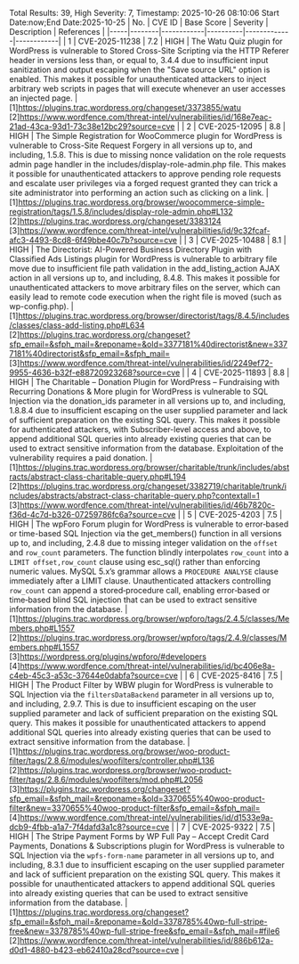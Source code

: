 Total Results: 39, High Severity: 7, Timestamp: 2025-10-26 08:10:06
Start Date:now;End Date:2025-10-25
| No. | CVE ID | Base Score | Severity | Description | References |
|-----|--------|------------|----------|-------------|------------|
| 1 | CVE-2025-11238 | 7.2  | HIGH | The Watu Quiz plugin for WordPress is vulnerable to Stored Cross-Site Scripting via the HTTP Referer header in versions less than, or equal to, 3.4.4 due to insufficient input sanitization and output escaping when the "Save source URL" option is enabled. This makes it possible for unauthenticated attackers to inject arbitrary web scripts in pages that will execute whenever an user accesses an injected page. | [1]https://plugins.trac.wordpress.org/changeset/3373855/watu<br>[2]https://www.wordfence.com/threat-intel/vulnerabilities/id/168e7eac-21ad-43ca-93d1-73c38e12bc29?source=cve |
| 2 | CVE-2025-12095 | 8.8  | HIGH | The Simple Registration for WooCommerce plugin for WordPress is vulnerable to Cross-Site Request Forgery in all versions up to, and including, 1.5.8. This is due to missing nonce validation on the role requests admin page handler in the includes/display-role-admin.php file. This makes it possible for unauthenticated attackers to approve pending role requests and escalate user privileges via a forged request granted they can trick a site administrator into performing an action such as clicking on a link. | [1]https://plugins.trac.wordpress.org/browser/woocommerce-simple-registration/tags/1.5.8/includes/display-role-admin.php#L132<br>[2]https://plugins.trac.wordpress.org/changeset/3383124<br>[3]https://www.wordfence.com/threat-intel/vulnerabilities/id/9c32fcaf-afc3-4493-8cd8-6f49bbe40c7b?source=cve |
| 3 | CVE-2025-10488 | 8.1  | HIGH | The Directorist: AI-Powered Business Directory Plugin with Classified Ads Listings plugin for WordPress is vulnerable to arbitrary file move due to insufficient file path validation in the add_listing_action AJAX action in all versions up to, and including, 8.4.8. This makes it possible for unauthenticated attackers to move arbitrary files on the server, which can easily lead to remote code execution when the right file is moved (such as wp-config.php). | [1]https://plugins.trac.wordpress.org/browser/directorist/tags/8.4.5/includes/classes/class-add-listing.php#L634<br>[2]https://plugins.trac.wordpress.org/changeset?sfp_email=&sfph_mail=&reponame=&old=3377181%40directorist&new=3377181%40directorist&sfp_email=&sfph_mail=<br>[3]https://www.wordfence.com/threat-intel/vulnerabilities/id/2249ef72-9955-4636-b32f-e88720923268?source=cve |
| 4 | CVE-2025-11893 | 8.8  | HIGH | The Charitable – Donation Plugin for WordPress – Fundraising with Recurring Donations & More plugin for WordPress is vulnerable to SQL Injection via the donation_ids parameter in all versions up to, and including, 1.8.8.4 due to insufficient escaping on the user supplied parameter and lack of sufficient preparation on the existing SQL query.  This makes it possible for authenticated attackers, with Subscriber-level access and above, to append additional SQL queries into already existing queries that can be used to extract sensitive information from the database. Exploitation of the vulnerability requires a paid donation. | [1]https://plugins.trac.wordpress.org/browser/charitable/trunk/includes/abstracts/abstract-class-charitable-query.php#L194<br>[2]https://plugins.trac.wordpress.org/changeset/3382719/charitable/trunk/includes/abstracts/abstract-class-charitable-query.php?contextall=1<br>[3]https://www.wordfence.com/threat-intel/vulnerabilities/id/46b7820c-f36d-4c7d-b326-07259786fc6a?source=cve |
| 5 | CVE-2025-4203 | 7.5  | HIGH | The wpForo Forum plugin for WordPress is vulnerable to error‐based or time-based SQL Injection via the get_members() function in all versions up to, and including, 2.4.8 due to missing integer validation on the `offset` and `row_count` parameters. The function blindly interpolates `row_count` into a `LIMIT offset,row_count` clause using esc_sql() rather than enforcing numeric values. MySQL 5.x’s grammar allows a `PROCEDURE ANALYSE` clause immediately after a LIMIT clause. Unauthenticated attackers controlling `row_count` can append a stored‐procedure call, enabling error‐based or time‐based blind SQL injection that can be used to extract sensitive information from the database. | [1]https://plugins.trac.wordpress.org/browser/wpforo/tags/2.4.5/classes/Members.php#L1557<br>[2]https://plugins.trac.wordpress.org/browser/wpforo/tags/2.4.9/classes/Members.php#L1557<br>[3]https://wordpress.org/plugins/wpforo/#developers<br>[4]https://www.wordfence.com/threat-intel/vulnerabilities/id/bc406e8a-c4eb-45c3-a53c-37644e0dabfa?source=cve |
| 6 | CVE-2025-8416 | 7.5  | HIGH | The Product Filter by WBW plugin for WordPress is vulnerable to SQL Injection via the `filtersDataBackend` parameter in all versions up to, and including, 2.9.7. This is due to insufficient escaping on the user supplied parameter and lack of sufficient preparation on the existing SQL query. This makes it possible for unauthenticated attackers to append additional SQL queries into already existing queries that can be used to extract sensitive information from the database. | [1]https://plugins.trac.wordpress.org/browser/woo-product-filter/tags/2.8.6/modules/woofilters/controller.php#L136<br>[2]https://plugins.trac.wordpress.org/browser/woo-product-filter/tags/2.8.6/modules/woofilters/mod.php#L2056<br>[3]https://plugins.trac.wordpress.org/changeset?sfp_email=&sfph_mail=&reponame=&old=3370655%40woo-product-filter&new=3370655%40woo-product-filter&sfp_email=&sfph_mail=<br>[4]https://www.wordfence.com/threat-intel/vulnerabilities/id/d1533e9a-dcb9-4fbb-a1a7-7f4dafd3a1c8?source=cve |
| 7 | CVE-2025-9322 | 7.5  | HIGH | The Stripe Payment Forms by WP Full Pay – Accept Credit Card Payments, Donations & Subscriptions plugin for WordPress is vulnerable to SQL Injection via the `wpfs-form-name` parameter in all versions up to, and including, 8.3.1 due to insufficient escaping on the user supplied parameter and lack of sufficient preparation on the existing SQL query.  This makes it possible for unauthenticated attackers to append additional SQL queries into already existing queries that can be used to extract sensitive information from the database. | [1]https://plugins.trac.wordpress.org/changeset?sfp_email=&sfph_mail=&reponame=&old=3378785%40wp-full-stripe-free&new=3378785%40wp-full-stripe-free&sfp_email=&sfph_mail=#file6<br>[2]https://www.wordfence.com/threat-intel/vulnerabilities/id/886b612a-d0d1-4880-b423-eb62410a28cd?source=cve |
